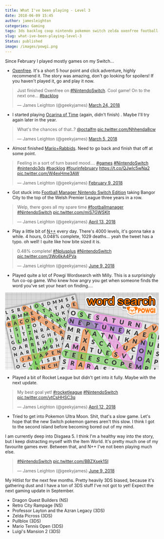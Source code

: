 ```yaml
---
title: What I've been playing - Level 3
date: 2018-06-09 15:45
author: jamesleighton
categories: Gaming
tags: 3ds backlog coop nintendo pokemon switch zelda oxenfree football-manager powgi
slug: what-ive-been-playing-level-3
Status: published
image: /images/powgi.png
---
```


Since February I played mostly games on my Switch...

-   [Oxenfree](http://www.nintendolife.com/reviews/switch-eshop/oxenfree). It's a short 5 hour point and click adventure, highly recommend it. The story was amazing, don't go looking for spoilers! If you haven't played it, go and play it now.

<blockquote class="twitter-tweet" data-lang="en"><p lang="en" dir="ltr">Just finished Oxenfree on <a href="https://twitter.com/hashtag/NintendoSwitch?src=hash&amp;ref_src=twsrc%5Etfw">#NintendoSwitch</a>. Cool game! On to the next one... <a href="https://twitter.com/hashtag/backlog?src=hash&amp;ref_src=twsrc%5Etfw">#backlog</a></p>&mdash; James Leighton (@geekyjames) <a href="https://twitter.com/geekyjames/status/977676271361642496?ref_src=twsrc%5Etfw">March 24, 2018</a></blockquote>
<script async src="https://platform.twitter.com/widgets.js" charset="utf-8"></script>


-   I started playing [Ocarina of Time](https://twitter.com/geekyjames/status/970765422726451200) (again, didn't finish) . Maybe I'll try again later in the year.

<blockquote class="twitter-tweet" data-lang="en"><p lang="en" dir="ltr">What&#39;s the chances of that..? <a href="https://twitter.com/octalfm?ref_src=twsrc%5Etfw">@octalfm</a> <a href="https://t.co/Nhhenda8cw">pic.twitter.com/Nhhenda8cw</a></p>&mdash; James Leighton (@geekyjames) <a href="https://twitter.com/geekyjames/status/970765422726451200?ref_src=twsrc%5Etfw">March 5, 2018</a></blockquote>
<script async src="https://platform.twitter.com/widgets.js" charset="utf-8"></script>


-   Almost finished [Mario+Rabbids](https://twitter.com/geekyjames/status/962066024894836738). Need to go back and finish that off at some point.

<blockquote class="twitter-tweet" data-lang="en"><p lang="en" dir="ltr">Feeling in a sort of turn based mood.... <a href="https://twitter.com/hashtag/games?src=hash&amp;ref_src=twsrc%5Etfw">#games</a> <a href="https://twitter.com/hashtag/NintendoSwitch?src=hash&amp;ref_src=twsrc%5Etfw">#NintendoSwitch</a> <a href="https://twitter.com/hashtag/nintendo3ds?src=hash&amp;ref_src=twsrc%5Etfw">#nintendo3ds</a> <a href="https://twitter.com/hashtag/backlog?src=hash&amp;ref_src=twsrc%5Etfw">#backlog</a> <a href="https://twitter.com/hashtag/fourinfebruary?src=hash&amp;ref_src=twsrc%5Etfw">#fourinfebruary</a> <a href="https://t.co/QJwlc5wNa2">https://t.co/QJwlc5wNa2</a> <a href="https://t.co/W4exHme3AW">pic.twitter.com/W4exHme3AW</a></p>&mdash; James Leighton (@geekyjames) <a href="https://twitter.com/geekyjames/status/962066024894836738?ref_src=twsrc%5Etfw">February 9, 2018</a></blockquote>
<script async src="https://platform.twitter.com/widgets.js" charset="utf-8"></script>


-   Got stuck into [Football Manager Nintendo Switch Edition](https://twitter.com/geekyjames/status/984897874017206272) taking Bangor City to the top of the Welsh Premier League three years in a row.

<blockquote class="twitter-tweet" data-lang="en"><p lang="en" dir="ltr">Welp, there goes all my spare time <a href="https://twitter.com/hashtag/footballmanager?src=hash&amp;ref_src=twsrc%5Etfw">#footballmanager</a> <a href="https://twitter.com/hashtag/NintendoSwitch?src=hash&amp;ref_src=twsrc%5Etfw">#NintendoSwitch</a> <a href="https://t.co/miS7GWSKlt">pic.twitter.com/miS7GWSKlt</a></p>&mdash; James Leighton (@geekyjames) <a href="https://twitter.com/geekyjames/status/984897874017206272?ref_src=twsrc%5Etfw">April 13, 2018</a></blockquote>
<script async src="https://platform.twitter.com/widgets.js" charset="utf-8"></script>


-   Play a little bit of [N++](http://www.nintendolife.com/reviews/switch-eshop/nplusplus) every day. There's 4000 levels, it's gonna take a while. 4 hours, 0.048% complete, 1029 deaths... yeah the tweet has a typo. oh well! I quite like how bite sized it is.

<blockquote class="twitter-tweet" data-lang="en"><p lang="en" dir="ltr">0.48% complete! <a href="https://twitter.com/hashtag/Nplusplus?src=hash&amp;ref_src=twsrc%5Etfw">#Nplusplus</a> <a href="https://twitter.com/hashtag/NintendoSwitch?src=hash&amp;ref_src=twsrc%5Etfw">#NintendoSwitch</a> <a href="https://t.co/3Wo6kA4PVa">pic.twitter.com/3Wo6kA4PVa</a></p>&mdash; James Leighton (@geekyjames) <a href="https://twitter.com/geekyjames/status/1005472618168774656?ref_src=twsrc%5Etfw">June 9, 2018</a></blockquote>
<script async src="https://platform.twitter.com/widgets.js" charset="utf-8"></script>


-   Played quite a lot of Powgi Wordsearch with Milly. This is a surprisingly fun co-op game. Who knew how angry you get when someone finds the word you've set your heart on finding....

![h2x1\_nswitchds\_wordsearchbypowgi\_image1600w](/images/powgi.png)

-   Played a bit of Rocket League but didn't get into it fully. Maybe with the next update.

<blockquote class="twitter-tweet" data-lang="en"><p lang="en" dir="ltr">My best goal yet! <a href="https://twitter.com/hashtag/rocketleague?src=hash&amp;ref_src=twsrc%5Etfw">#rocketleague</a> <a href="https://twitter.com/hashtag/NintendoSwitch?src=hash&amp;ref_src=twsrc%5Etfw">#NintendoSwitch</a> <a href="https://t.co/ytCsHHSC3q">pic.twitter.com/ytCsHHSC3q</a></p>&mdash; James Leighton (@geekyjames) <a href="https://twitter.com/geekyjames/status/984492864993353728?ref_src=twsrc%5Etfw">April 12, 2018</a></blockquote>
<script async src="https://platform.twitter.com/widgets.js" charset="utf-8"></script>


-   Tried to get into Pokemon Ultra Moon. Shit, that's a slow game. Let's hope that the new Switch pokemon games aren't this slow. I think I got to the second island before becoming bored out of my mind.

I am currently deep into Disgaea 5. I think I'm a healthy way into the story, but I keep distracting myself with the Item World. It's pretty much one of my favourite games ever. Between that, and N++ I've not been playing much else.

<blockquote class="twitter-tweet" data-lang="en"><p lang="und" dir="ltr"><a href="https://twitter.com/hashtag/NintendoSwitch?src=hash&amp;ref_src=twsrc%5Etfw">#NintendoSwitch</a> <a href="https://t.co/BBZXsek1SI">pic.twitter.com/BBZXsek1SI</a></p>&mdash; James Leighton (@geekyjames) <a href="https://twitter.com/geekyjames/status/1005470227478470656?ref_src=twsrc%5Etfw">June 9, 2018</a></blockquote>
<script async src="https://platform.twitter.com/widgets.js" charset="utf-8"></script>


My Hitlist for the next few months. Pretty heavily 3DS biased, because it's gathering dust and I have a ton of 3DS stuff I've not got to yet! Expect the next gaming update in September.

-   Dragon Quest Builders (NS)
-   Retro City Rampage (NS)
-   Professor Layton and the Azran Legacy (3DS)
-   Zelda Picross (3DS)
-   Pullblox (3DS)
-   Mario Tennis Open (3DS)
-   Luigi's Mansion 2 (3DS)
